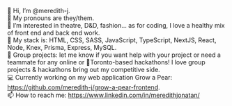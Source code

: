 👋 Hi, I’m @meredith-j.  </br>
🌈 My pronouns are they/them.  </br>
👀 I’m interested in theatre, D&D, fashion... as for coding, I love a healthy mix of front end and back end work. </br>
🌱 My stack is: HTML, CSS, SASS, JavaScript, TypeScript, NextJS, React, Node, Knex, Prisma, Express, MySQL.  </br>
💞️ Group projects: let me know if you want help with your project or need a teammate for any online or 📍Toronto-based hackathons! I love group projects & hackathons bring out my competitive side.  </br>
💻 Currently working on my web application Grow a Pear: https://github.com/meredith-j/grow-a-pear-frontend. </br>
📫 How to reach me: https://www.linkedin.com/in/meredithjonatan/ </br>

<!---
meredith-j/meredith-j is a ✨ special ✨ repository because its `README.md` (this file) appears on your GitHub profile.
You can click the Preview link to take a look at your changes.

line removed: 🤓 Next on my list of languages to learn are: React Native, Python, PostgreSQL.  
--->

